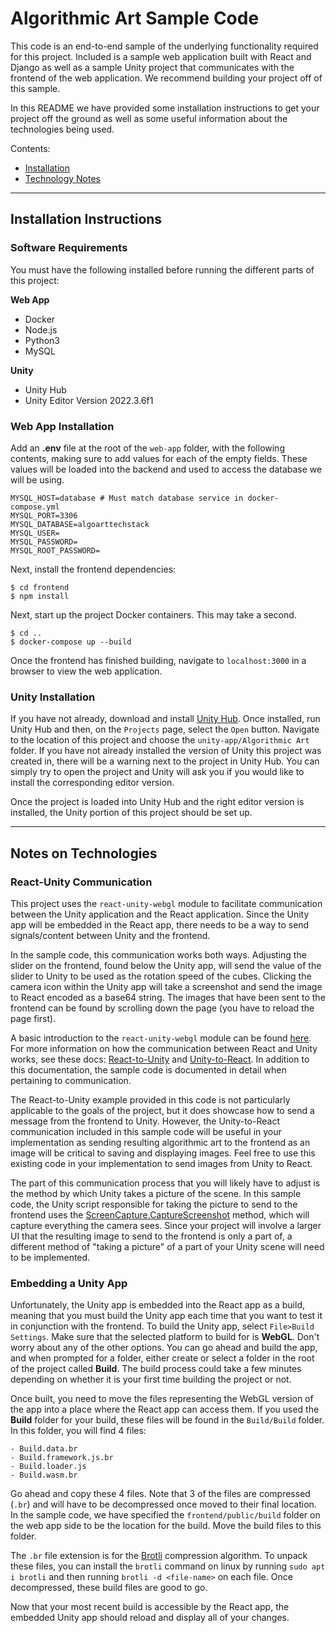 # Algorithmic Art Sample Code
This code is an end-to-end sample of the underlying functionality required for this project. Included is a sample web application built with React and Django as well as a sample Unity project that communicates with the frontend of the web application. We recommend building your project off of this sample.

In this README we have provided some installation instructions to get your project off the ground as well as some useful information about the technologies being used.

Contents:
- [Installation](#installation-instructions)
- [Technology Notes](#notes-on-technologies)

---
## Installation Instructions
### Software Requirements
You must have the following installed before running the different parts of this project:

**Web App**
* Docker
* Node.js
* Python3
* MySQL

**Unity**
* Unity Hub
* Unity Editor Version 2022.3.6f1

### Web App Installation
Add an **.env** file at the root of the `web-app` folder, with the following contents, making sure to add values for each
of the empty fields. These values will be loaded into the backend and used to access the database we will be using.

```
MYSQL_HOST=database # Must match database service in docker-compose.yml
MYSQL_PORT=3306
MYSQL_DATABASE=algoarttechstack
MYSQL_USER=
MYSQL_PASSWORD=
MYSQL_ROOT_PASSWORD=
```

Next, install the frontend dependencies:

```
$ cd frontend
$ npm install
```

Next, start up the project Docker containers. This may take a second.

```
$ cd ..
$ docker-compose up --build
```

Once the frontend has finished building, navigate to `localhost:3000` in a browser to view the web application.

### Unity Installation
If you have not already, download and install [Unity Hub](https://unity.com/download). Once installed, run Unity Hub and then, on the `Projects` page, select the `Open` button. Navigate to the location of this project and choose the `unity-app/Algorithmic Art` folder. If you have not already installed the version of Unity this project was created in, there will be a warning next to the project in Unity Hub. You can simply try to open the project and Unity will ask you if you would like to install the corresponding editor version.

Once the project is loaded into Unity Hub and the right editor version is installed, the Unity portion of this project should be set up.

---
## Notes on Technologies
### React-Unity Communication
This project uses the `react-unity-webgl` module to facilitate communication between the Unity application and the React application. Since the Unity app will be embedded in the React app, there needs to be a way to send signals/content between Unity and the frontend.

In the sample code, this communication works both ways. Adjusting the slider on the frontend, found below the Unity app, will send the value of the slider to Unity to be used as the rotation speed of the cubes. Clicking the camera icon within the Unity app will take a screenshot and send the image to React encoded as a base64 string. The images that have been sent to the frontend can be found by scrolling down the page (you have to reload the page first).

A basic introduction to the `react-unity-webgl` module can be found [here](https://react-unity-webgl.dev/docs/getting-started/hello-world). For more information on how the communication between React and Unity works, see these docs: [React-to-Unity](https://react-unity-webgl.dev/docs/api/send-message) and [Unity-to-React](https://react-unity-webgl.dev/docs/api/event-system). In addition to this documentation, the sample code is documented in detail when pertaining to communication.

The React-to-Unity example provided in this code is not particularly applicable to the goals of the project, but it does showcase how to send a message from the frontend to Unity. However, the Unity-to-React communication included in this sample code will be useful in your implementation as sending resulting algorithmic art to the frontend as an image will be critical to saving and displaying images. Feel free to use this existing code in your implementation to send images from Unity to React.

The part of this communication process that you will likely have to adjust is the method by which Unity takes a picture of the scene. In this sample code, the Unity script responsible for taking the picture to send to the frontend uses the [ScreenCapture.CaptureScreenshot](https://docs.unity3d.com/ScriptReference/ScreenCapture.CaptureScreenshot.html) method, which will capture everything the camera sees. Since your project will involve a larger UI that the resulting image to send to the frontend is only a part of, a different method of "taking a picture" of a part of your Unity scene will need to be implemented.

### Embedding a Unity App
Unfortunately, the Unity app is embedded into the React app as a build, meaning that you must build the Unity app each time that you want to test it in conjunction with the frontend. To build the Unity app, select `File>Build Settings`. Make sure that the selected platform to build for is **WebGL**. Don't worry about any of the other options. You can go ahead and build the app, and when prompted for a folder, either create or select a folder in the root of the project called **Build**. The build process could take a few minutes depending on whether it is your first time building the project or not.

Once built, you need to move the files representing the WebGL version of the app into a place where the React app can access them. If you used the **Build** folder for your build, these files will be found in the `Build/Build` folder. In this folder, you will find 4 files:
```
- Build.data.br
- Build.framework.js.br
- Build.loader.js
- Build.wasm.br
```
Go ahead and copy these 4 files. Note that 3 of the files are compressed (`.br`) and will have to be decompressed once moved to their final location. In the sample code, we have specified the `frontend/public/build` folder on the web app side to be the location for the build. Move the build files to this folder.

The `.br` file extension is for the [Brotli](https://github.com/google/brotli) compression algorithm. To unpack these files, you can install the `brotli` command on linux by running `sudo apt i brotli` and then running `brotli -d <file-name>` on each file. Once decompressed, these build files are good to go.

Now that your most recent build is accessible by the React app, the embedded Unity app should reload and display all of your changes.
